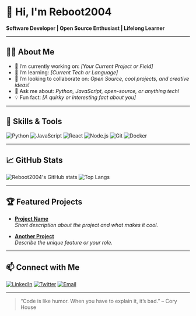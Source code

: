 # 👋 Hi, I'm Reboot2004

**Software Developer | Open Source Enthusiast | Lifelong Learner**

---

## 👨‍💻 About Me

- 🔭 I’m currently working on: _[Your Current Project or Field]_
- 🌱 I’m learning: _[Current Tech or Language]_
- 👯 I’m looking to collaborate on: _Open Source, cool projects, and creative ideas!_
- 💬 Ask me about: _Python, JavaScript, open-source, or anything tech!_
- 💡 Fun fact: _[A quirky or interesting fact about you]_

---

## 🚀 Skills & Tools

![Python](https://img.shields.io/badge/-Python-3776AB?style=flat&logo=python&logoColor=white)
![JavaScript](https://img.shields.io/badge/-JavaScript-F7B93E?style=flat&logo=javascript&logoColor=white)
![React](https://img.shields.io/badge/-React-61DAFB?style=flat&logo=react&logoColor=white)
![Node.js](https://img.shields.io/badge/-Node.js-339933?style=flat&logo=node.js&logoColor=white)
![Git](https://img.shields.io/badge/-Git-F05032?style=flat&logo=git&logoColor=white)
![Docker](https://img.shields.io/badge/-Docker-2496ED?style=flat&logo=docker&logoColor=white)
<!-- Add or remove badges as needed -->

---

## 📈 GitHub Stats

![Reboot2004's GitHub stats](https://github-readme-stats.vercel.app/api?username=Reboot2004&show_icons=true&theme=radical)
![Top Langs](https://github-readme-stats.vercel.app/api/top-langs/?username=Reboot2004&layout=compact&theme=radical)

---

## 🏆 Featured Projects

- [**Project Name**](https://github.com/Reboot2004/project-repo)  
  _Short description about the project and what makes it cool._

- [**Another Project**](https://github.com/Reboot2004/another-repo)  
  _Describe the unique feature or your role._

<!-- Add links to your best repos -->

---

## 📫 Connect with Me

[![LinkedIn](https://img.shields.io/badge/-LinkedIn-0077B5?style=flat&logo=linkedin&logoColor=white)](https://www.linkedin.com/in/your-linkedin/)
[![Twitter](https://img.shields.io/badge/-Twitter-1DA1F2?style=flat&logo=twitter&logoColor=white)](https://twitter.com/yourhandle)
[![Email](https://img.shields.io/badge/-Email-EA4335?style=flat&logo=gmail&logoColor=white)](mailto:your.email@example.com)
<!-- Add or remove badges as needed -->

---

> “Code is like humor. When you have to explain it, it’s bad.” – Cory House
